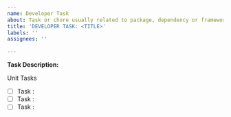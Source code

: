 ```yaml
---
name: Developer Task
about: Task or chore usually related to package, dependency or framework.
title: 'DEVELOPER TASK: <TITLE>'
labels: ''
assignees: ''

---
```


**Task Description:**

Unit Tasks
- [ ] Task :
- [ ] Task : 
- [ ] Task :
